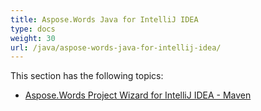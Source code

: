 ```yaml
---
title: Aspose.Words Java for IntelliJ IDEA
type: docs
weight: 30
url: /java/aspose-words-java-for-intellij-idea/
---
```


This section has the following topics:

- [Aspose.Words Project Wizard for IntelliJ IDEA - Maven](https://docs.aspose.com/words/java/aspose-words-project-wizard-for-intellij-idea-maven/)
